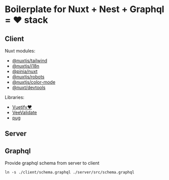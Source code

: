 # Boilerplate for Nuxt + Nest + Graphql = ❤️ stack

## Client

Nuxt modules:
- [@nuxtjs/tailwind](https://nuxt.com/modules/tailwindcss)
- [@nuxtjs/i18n](https://nuxt.com/modules/i18n)
- [@pinia/nuxt](https://nuxt.com/modules/pinia)
- [@nuxtjs/robots](https://nuxt.com/modules/robots)
- [@nuxtjs/color-mode](https://nuxt.com/modules/color-mode)
- [@nuxt/devtools](https://github.com/nuxt/devtools)

Libraries:
- [Vuetify❤️](https://next.vuetifyjs.com/)
- [VeeValidate](https://vee-validate.logaretm.com/)
- [pug](https://pugjs.org/api/getting-started.html)

## Server




## Graphql

Provide graphql schema from server to client
```shell
ln -s ./client/schema.graphql ./server/src/schema.graphql
```